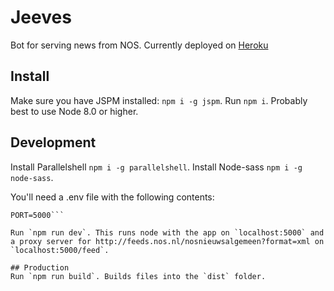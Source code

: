# Jeeves
Bot for serving news from NOS.
Currently deployed on [Heroku](https://jeevesjeeves.herokuapp.com/)

## Install
Make sure you have JSPM installed: `npm i -g jspm`.
Run `npm i`. Probably best to use Node 8.0 or higher.

## Development
Install Parallelshell `npm i -g parallelshell`.
Install Node-sass `npm i -g node-sass`.

You'll need a .env file with the following contents:
```NODE_ENV=development
PORT=5000```

Run `npm run dev`. This runs node with the app on `localhost:5000` and a proxy server for http://feeds.nos.nl/nosnieuwsalgemeen?format=xml on `localhost:5000/feed`.

## Production
Run `npm run build`. Builds files into the `dist` folder.
